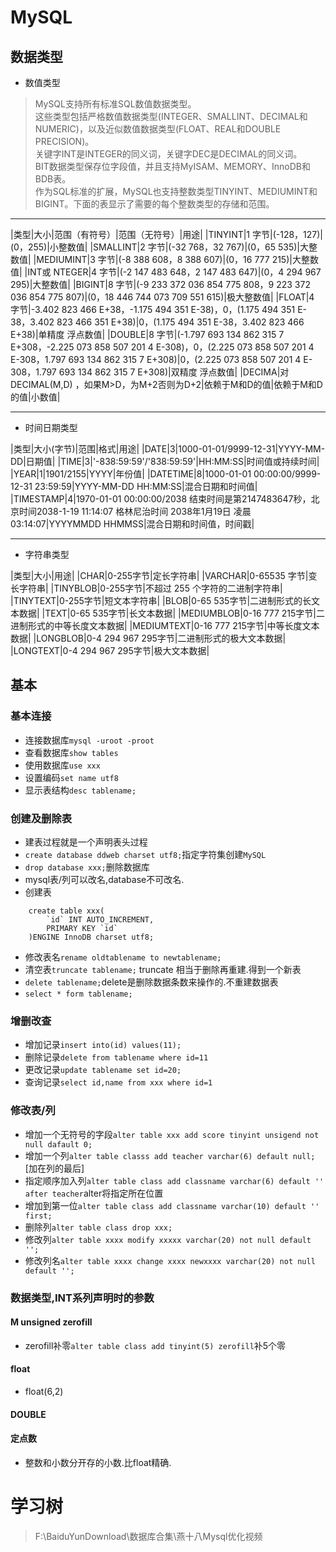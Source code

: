 # MySQL

## 数据类型
- 数值类型
> MySQL支持所有标准SQL数值数据类型。  
这些类型包括严格数值数据类型(INTEGER、SMALLINT、DECIMAL和NUMERIC)，以及近似数值数据类型(FLOAT、REAL和DOUBLE PRECISION)。  
关键字INT是INTEGER的同义词，关键字DEC是DECIMAL的同义词。  
BIT数据类型保存位字段值，并且支持MyISAM、MEMORY、InnoDB和BDB表。  
作为SQL标准的扩展，MySQL也支持整数类型TINYINT、MEDIUMINT和BIGINT。下面的表显示了需要的每个整数类型的存储和范围。

- - - 

|类型|大小|范围（有符号）|范围（无符号）|用途|
|TINYINT|1 字节|(-128，127)|(0，255)|小整数值|
|SMALLINT|2 字节|(-32 768，32 767)|(0，65 535)|大整数值|
|MEDIUMINT|3 字节|(-8 388 608，8 388 607)|(0，16 777 215)|大整数值|
|INT或  NTEGER|4 字节|(-2 147 483 648，2 147 483 647)|(0，4 294 967 295)|大整数值|
|BIGINT|8 字节|(-9 233 372 036 854 775 808，9 223 372 036 854 775 807)|(0，18 446 744 073 709 551 615)|极大整数值|
|FLOAT|4 字节|-3.402 823 466 E+38，-1.175 494 351 E-38)，0，(1.175 494 351 E-38，3.402 823 466 351 E+38)|0，(1.175 494 351 E-38，3.402 823 466 E+38)|单精度  浮点数值|
|DOUBLE|8 字节|(-1.797 693 134 862 315 7 E+308，-2.225 073 858 507 201 4 E-308)，0，(2.225 073 858 507 201 4 E-308，1.797 693 134 862 315 7 E+308)|0，(2.225 073 858 507 201 4 E-308，1.797 693 134 862 315 7 E+308)|双精度  浮点数值|
|DECIMA|对DECIMAL(M,D) ，如果M>D，为M+2否则为D+2|依赖于M和D的值|依赖于M和D的值|小数值|

- - -

- 时间日期类型

|类型|大小(字节)|范围|格式|用途|
|DATE|3|1000-01-01/9999-12-31|YYYY-MM-DD|日期值|
|TIME|3|'-838:59:59'/'838:59:59'|HH:MM:SS|时间值或持续时间|
|YEAR|1|1901/2155|YYYY|年份值|
|DATETIME|8|1000-01-01 00:00:00/9999-12-31 23:59:59|YYYY-MM-DD HH:MM:SS|混合日期和时间值|
|TIMESTAMP|4|1970-01-01 00:00:00/2038 结束时间是第2147483647秒，北京时间2038-1-19 11:14:07  格林尼治时间 2038年1月19日 凌晨 03:14:07|YYYYMMDD HHMMSS|混合日期和时间值，时间戳|

- - -

- 字符串类型

|类型|大小|用途|
|CHAR|0-255字节|定长字符串|
|VARCHAR|0-65535 字节|变长字符串|
|TINYBLOB|0-255字节|不超过 255 个字符的二进制字符串|
|TINYTEXT|0-255字节|短文本字符串|
|BLOB|0-65 535字节|二进制形式的长文本数据|
|TEXT|0-65 535字节|长文本数据|
|MEDIUMBLOB|0-16 777 215字节|二进制形式的中等长度文本数据|
|MEDIUMTEXT|0-16 777 215字节|中等长度文本数据|
|LONGBLOB|0-4 294 967 295字节|二进制形式的极大文本数据|
|LONGTEXT|0-4 294 967 295字节|极大文本数据|

## 基本

### 基本连接
- 连接数据库`mysql -uroot -proot`
- 查看数据库`show tables`
- 使用数据库`use xxx`
- 设置编码`set name utf8`
- 显示表结构`desc tablename;`

### 创建及删除表
- 建表过程就是一个声明表头过程
- `create database ddweb charset utf8;`指定字符集创建`MySQL`
- `drop database xxx;`删除数据库
- mysql表/列可以改名,database不可改名.
- 创建表

```
    create table xxx(
        `id` INT AUTO_INCREMENT,
        PRIMARY KEY `id`
    )ENGINE InnoDB charset utf8;
```

- 修改表名`rename oldtablename to newtablename;`
- 清空表`truncate tablename;` truncate 相当于删除再重建.得到一个新表
- `delete tablename;`delete是删除数据条数来操作的.不重建数据表
- `select * form tablename;`

### 增删改查
- 增加记录`insert into(id) values(11);`
- 删除记录`delete from tablename where id=11`
- 更改记录`update tablename set id=20;`
- 查询记录`select id,name from xxx where id=1`

### 修改表/列
- 增加一个无符号的字段`alter table xxx add score tinyint unsigend not null dafault 0;`
- 增加一个列`alter table classs add teacher varchar(6) default null;`[加在列的最后]
- 指定顺序加入列`alter table class add classname varchar(6) default '' after teacher`alter将指定所在位置
- 增加到第一位`alter table class add classname varchar(10) default '' first;`
- 删除列`alter table class drop xxx;`
- 修改列`alter table xxxx modify xxxxx varchar(20) not null default '';`
- 修改列名`alter table xxxx change xxxx newxxxx varchar(20) not null default '';`


### 数据类型,INT系列声明时的参数  

#### M unsigned zerofill
- zerofill补零`alter table class add tinyint(5) zerofill`补5个零

#### float
- float(6,2)

#### DOUBLE

#### 定点数
- 整数和小数分开存的小数.比float精确.


# 学习树
> F:\BaiduYunDownload\数据库合集\燕十八Mysql优化视频
